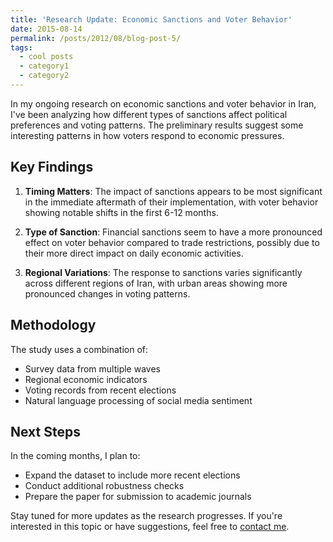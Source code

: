 ```yaml
---
title: 'Research Update: Economic Sanctions and Voter Behavior'
date: 2015-08-14
permalink: /posts/2012/08/blog-post-5/
tags:
  - cool posts
  - category1
  - category2
---
```



In my ongoing research on economic sanctions and voter behavior in Iran, I've been analyzing how different types of sanctions affect political preferences and voting patterns. The preliminary results suggest some interesting patterns in how voters respond to economic pressures.

## Key Findings

1. **Timing Matters**: The impact of sanctions appears to be most significant in the immediate aftermath of their implementation, with voter behavior showing notable shifts in the first 6-12 months.

2. **Type of Sanction**: Financial sanctions seem to have a more pronounced effect on voter behavior compared to trade restrictions, possibly due to their more direct impact on daily economic activities.

3. **Regional Variations**: The response to sanctions varies significantly across different regions of Iran, with urban areas showing more pronounced changes in voting patterns.

## Methodology

The study uses a combination of:
- Survey data from multiple waves
- Regional economic indicators
- Voting records from recent elections
- Natural language processing of social media sentiment

## Next Steps

In the coming months, I plan to:
- Expand the dataset to include more recent elections
- Conduct additional robustness checks
- Prepare the paper for submission to academic journals

Stay tuned for more updates as the research progresses. If you're interested in this topic or have suggestions, feel free to [contact me](/about/). 